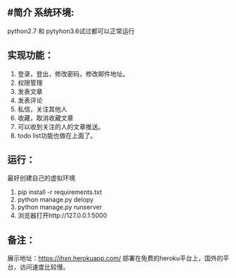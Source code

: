 #简介
系统环境: 
----------
python2.7 和 pytyhon3.6试过都可以正常运行

实现功能：
-----------
1. 登录，登出，修改密码，修改邮件地址。
2. 权限管理
3. 发表文章
4. 发表评论
5. 私信，关注其他人 
6. 收藏，取消收藏文章
7. 可以收到关注的人的文章推送。
8. todo list功能也做在上面了。

运行：
-----
最好创建自己的虚拟环境
1. pip install -r requirements.txt
2. python manage.py delopy
3. python manage.py runserver
4. 浏览器打开http://127.0.0.1:5000

备注：
-----
展示地址：https://ihxn.herokuapp.com/
部署在免费的heroku平台上，国外的平台，访问速度比较慢。

